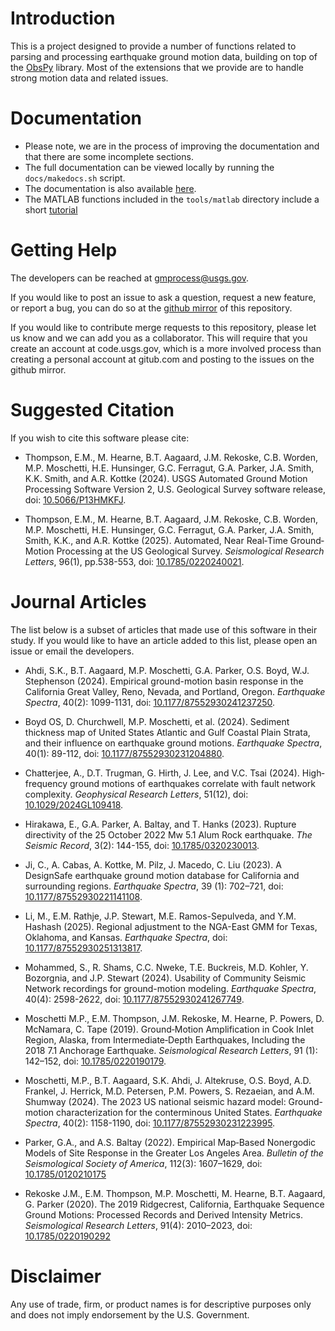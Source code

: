 # Introduction
This is a project designed to provide a number of functions related to parsing and processing earthquake ground motion data, building on top of the [ObsPy](https://github.com/obspy/obspy/wiki) library.
Most of the extensions that we provide are to handle strong motion data and related issues.


# Documentation
- Please note, we are in the process of improving the documentation and that there are some incomplete sections.
- The full documentation can be viewed locally by running the `docs/makedocs.sh` script.
- The documentation is also available [here](https://ghsc.code-pages.usgs.gov/esi/groundmotion-processing/).
- The MATLAB functions included in the `tools/matlab` directory include a short [tutorial](tools/matlab/readme.md)

# Getting Help
The developers can be reached at [gmprocess@usgs.gov](mailto:gmprocess@usgs.gov).

If you would like to post an issue to ask a question, request a new feature, or report a bug, you can do so at the [github mirror](https://github.com/DOI-USGS/ghsc-esi-groundmotion-processing) of this repository. 

If you would like to contribute merge requests to this repository, please let us know and we can add you as a collaborator. 
This will require that you create an account at code.usgs.gov, which is a more involved process than creating a personal account at gitub.com and posting to the issues on the github mirror.

# Suggested Citation
If you wish to cite this software please cite:

- Thompson, E.M., M. Hearne, B.T. Aagaard, J.M. Rekoske, C.B. Worden, M.P. Moschetti, H.E. Hunsinger, G.C. Ferragut, G.A. Parker, J.A. Smith, K.K. Smith, and A.R. Kottke (2024). USGS Automated Ground Motion Processing Software Version 2, U.S. Geological Survey software release, doi: [10.5066/P13HMKFJ](https://doi.org/10.5066/P13HMKFJ).

- Thompson, E.M., M. Hearne, B.T. Aagaard, J.M. Rekoske, C.B. Worden, M.P. Moschetti, H.E. Hunsinger, G.C. Ferragut, G.A. Parker, J.A. Smith, Smith, K.K., and A.R. Kottke (2025). Automated, Near Real‐Time Ground‐Motion Processing at the US Geological Survey. _Seismological Research Letters_, 96(1), pp.538-553, doi: [10.1785/0220240021](https://doi.org/10.1785/0220240021).

# Journal Articles
The list below is a subset of articles that made use of this software in their study. If you would like to have an article added to this list, please open an issue or email the developers.

- Ahdi, S.K., B.T. Aagaard, M.P. Moschetti, G.A. Parker, O.S. Boyd, W.J. Stephenson (2024). Empirical ground-motion basin response in the California Great Valley, Reno, Nevada, and Portland, Oregon. _Earthquake Spectra_, 40(2): 1099-1131, doi: [10.1177/87552930241237250](https://doi.org/10.1177/87552930241237250).

- Boyd OS, D. Churchwell, M.P. Moschetti, et al. (2024). Sediment thickness map of United States Atlantic and Gulf Coastal Plain Strata, and their influence on earthquake ground motions. _Earthquake Spectra_, 40(1): 89-112, doi: [10.1177/87552930231204880](https://doi.org/10.1177/87552930231204880).

- Chatterjee, A., D.T. Trugman, G. Hirth, J. Lee, and V.C. Tsai (2024). High‐frequency ground motions of earthquakes correlate with fault network complexity. _Geophysical Research Letters_, 51(12), doi: [10.1029/2024GL109418](https://doi.org/10.1029/2024GL109418).

- Hirakawa, E., G.A. Parker, A. Baltay, and T. Hanks (2023). Rupture directivity of the 25 October 2022 Mw 5.1 Alum Rock earthquake. _The Seismic Record_, 3(2): 144-155, doi: [10.1785/0320230013](https://doi.org/10.1785/0320230013).

- Ji, C., A. Cabas, A. Kottke, M. Pilz, J. Macedo, C. Liu (2023). A DesignSafe earthquake ground motion database for California and surrounding regions. _Earthquake Spectra_, 39 (1): 702–721, doi: [10.1177/87552930221141108](https://doi.org/10.1177/87552930221141108).

- Li, M., E.M. Rathje, J.P. Stewart, M.E. Ramos-Sepulveda, and Y.M. Hashash (2025). Regional adjustment to the NGA-East GMM for Texas, Oklahoma, and Kansas. _Earthquake Spectra_, doi: [10.1177/87552930251313817](https://doi.org/10.1177/87552930251313817).

- Mohammed, S., R. Shams, C.C. Nweke, T.E. Buckreis, M.D. Kohler, Y. Bozorgnia, and J.P. Stewart (2024). Usability of Community Seismic Network recordings for ground-motion modeling. _Earthquake Spectra_, 40(4): 2598-2622, doi: [10.1177/87552930241267749](https://doi.org/10.1177/87552930241267749).

- Moschetti M.P., E.M. Thompson, J.M. Rekoske, M. Hearne, P. Powers, D. McNamara, C. Tape (2019). Ground‐Motion Amplification in Cook Inlet Region, Alaska, from Intermediate‐Depth Earthquakes, Including the 2018  7.1 Anchorage Earthquake. _Seismological Research Letters_, 91 (1): 142–152, doi: [10.1785/0220190179](https://doi.org/10.1785/0220190179).

- Moschetti, M.P., B.T. Aagaard, S.K. Ahdi, J. Altekruse, O.S. Boyd, A.D. Frankel, J. Herrick, M.D. Petersen, P.M. Powers, S. Rezaeian, and A.M. Shumway (2024). The 2023 US national seismic hazard model: Ground-motion characterization for the conterminous United States. _Earthquake Spectra_, 40(2): 1158-1190, doi: [10.1177/87552930231223995](https://doi.org/10.1177/87552930231223995).

- Parker, G.A., and A.S. Baltay (2022). Empirical Map‐Based Nonergodic Models of Site Response in the Greater Los Angeles Area. _Bulletin of the Seismological Society of America_, 112(3): 1607–1629, doi: [10.1785/0120210175](https://doi.org/10.1785/0120210175)

- Rekoske J.M., E.M. Thompson, M.P. Moschetti, M. Hearne, B.T. Aagaard, G. Parker (2020). The 2019 Ridgecrest, California, Earthquake Sequence Ground Motions: Processed Records and Derived Intensity Metrics. _Seismological Research Letters_, 91(4): 2010–2023, doi: [10.1785/0220190292](https://doi.org/10.1785/0220190292)

# Disclaimer

Any use of trade, firm, or product names is for descriptive purposes only and does not imply endorsement by the U.S. Government.
